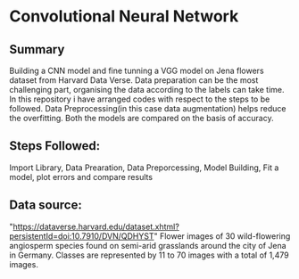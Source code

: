 # Convolutional Neural Network
## Summary
Building a CNN model and fine tunning a VGG model on Jena flowers dataset from Harvard Data Verse. Data preparation can be the most challenging part, organising the data according to the labels can take time. In this repository i have arranged codes with respect to the steps to be followed. Data Preprocessing(in this case data augmentation) helps reduce the overfitting. Both the models are compared on the basis of accuracy.
## Steps Followed:
Import Library, Data Prearation, Data Preporcessing, Model Building, Fit a model, plot errors and compare results
## Data source:
"https://dataverse.harvard.edu/dataset.xhtml?persistentId=doi:10.7910/DVN/QDHYST" Flower images of 30 wild-flowering angiosperm species found on semi-arid grasslands around the city of Jena in Germany. Classes are represented by 11 to 70 images with a total of 1,479 images.
